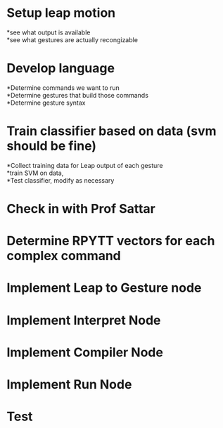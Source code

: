 # Setup leap motion  
   *see what output is available  
   *see what gestures are actually recongizable  
# Develop language  
   *Determine commands we want to run  
   *Determine gestures that build those commands  
   *Determine gesture syntax  
# Train classifier based on data (svm should be fine)  
   *Collect training data for Leap output of each gesture  
   *train SVM on data,  
   *Test classifier, modify as necessary  
# Check in with Prof Sattar  
# Determine RPYTT vectors for each complex command  
# Implement Leap to Gesture node  
# Implement Interpret Node  
# Implement Compiler Node  
# Implement Run Node  
# Test  

